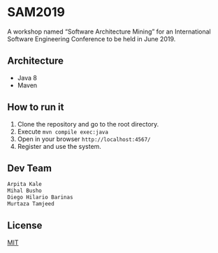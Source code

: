 # SAM2019


A workshop named “Software Architecture Mining” for an 
International Software Engineering Conference to be held 
in June 2019.


## Architecture

- Java 8
- Maven



## How to run it

1. Clone the repository and go to the root directory.
2. Execute `mvn compile exec:java`
3. Open in your browser `http://localhost:4567/`
4. Register and use the system.

## Dev Team

```python
Arpita Kale
Mihal Busho
Diego Hilario Barinas
Murtaza Tamjeed

```

## License

[MIT](https://choosealicense.com/licenses/mit/)
